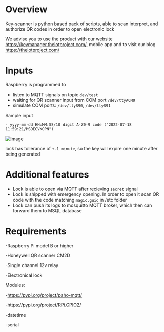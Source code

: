 # Overview 
Key-scanner is python based pack of scripts, able to scan interpret, and authorize QR codes in order to open electronic lock

We advise you to use the product with our website https://keymanager.theiotproject.com/, mobile app and to visit our blog https://theiotproject.com/
# Inputs 

Raspberry is programmed to 
- listen to MQTT signals on topic ```dev/test```
- waiting for QR scanner input from COM port ```/dev/ttyACM0```
- simulate COM ports: ```/dev/ttyS90```, ```/dev/ttyS91```

Sample input 
```
- yyyy-mm-dd HH:MM:SS/10 digit A-Z0-9 code ("2022-07-18 11:59:21/MSDECVKOPN")
```

  ![image](https://user-images.githubusercontent.com/108795150/179507239-9243d965-799c-47a6-9533-e53ef24ed8ad.png)
  
  
lock has tollerance of ```+-1 minute```, so the key will expire one minute after being generated

 # Additional features
 - Lock is able to open via MQTT after recieving ```secret``` signal
 - Lock is shipped with emergency opening. In order to open it scan QR code with the code matching ```magic.guid``` in /etc folder
 - Lock can push its logs to mosquitto MQTT broker, which then can forward them to MSQL database
  
  # Requirements
  -Raspberry Pi model B or higher
  
  -Honeywell QR scanner CM2D
  
  -Single channel 12v relay
  
  -Electronical lock
  
  Modules:
  
  -https://pypi.org/project/paho-mqtt/
  
  -https://pypi.org/project/RPi.GPIO2/
  
  -datetime
  
  -serial
  
